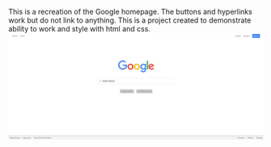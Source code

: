 This is a recreation of the Google homepage. 
The buttons and hyperlinks work but do not link to anything.
This is a project created to demonstrate ability to work and style with html and css.
![screenshot](./images/google-homepage-screenshot.png)
